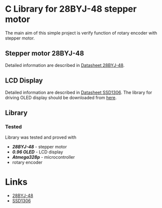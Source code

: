 # C Library for 28BYJ-48 stepper motor
The main aim of this simple project is verify function of rotary encoder with stepper motor. 

## Stepper motor 28BYJ-48
Detailed information are described in [Datasheet 28BYJ-48](https://www.mouser.com/datasheet/2/758/stepd-01-data-sheet-1143075.pdf).

## LCD Display
Detailed information are described in [Datasheet SSD1306](https://cdn-shop.adafruit.com/datasheets/SSD1306.pdf). The library for driving OLED display should be downloaded from [here](https://github.com/Matiasus/SSD1306).

## Library

### Tested
Library was tested and proved with 
 - **_28BYJ-48_** - stepper motor
 - **_0.96 OLED_** - LCD display
 - **_Atmega328p_** - microcontroller
 - rotary encoder

# Links
- [28BYJ-48](https://www.mouser.com/datasheet/2/758/stepd-01-data-sheet-1143075.pdf)
- [SSD1306](https://cdn-shop.adafruit.com/datasheets/SSD1306.pdf)
